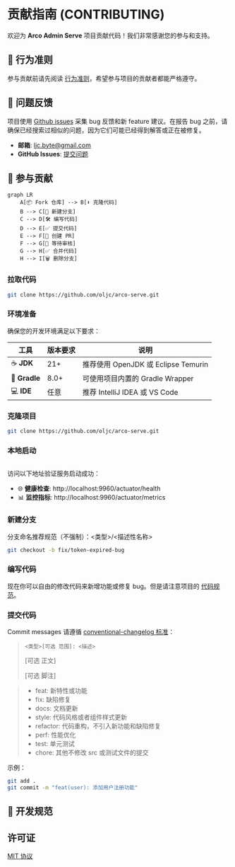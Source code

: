 # 贡献指南 (CONTRIBUTING)

欢迎为 **Arco Admin Serve** 项目贡献代码！我们非常感谢您的参与和支持。


## 📑 行为准则

参与贡献前请先阅读 [行为准则](.github/CODE_OF_CONDUCT.md)，希望参与项目的贡献者都能严格遵守。

## 📢 问题反馈

项目使用 [Github issues](https://github.com/arco-design/arco-design-vue/issues) 采集 bug 反馈和新 feature 建议。在报告 bug 之前，请确保已经搜索过相似的问题，因为它们可能已经得到解答或正在被修复。

- **邮箱**: ljc.byte@gmail.com
- **GitHub Issues**: [提交问题](https://github.com/oljc/arco-serve/issues)

## 🤝 参与贡献

```mermaid
graph LR
    A[📦 Fork 仓库] --> B[⬇️ 克隆代码]
    B --> C[🌿 新建分支]
    C --> D[🛠 编写代码]
    D --> E[✅ 提交代码]
    E --> F[🔀 创建 PR]
    F --> G[👀 等待审核]
    G --> H[✅ 合并代码]
    H --> I[🗑️ 删除分支]
```

### 拉取代码

```bash
git clone https://github.com/oljc/arco-serve.git
```
### 环境准备

确保您的开发环境满足以下要求：

| 工具 | 版本要求 | 说明 |
|------|----------|------|
| ☕ **JDK** | 21+ | 推荐使用 OpenJDK 或 Eclipse Temurin |
| 🔧 **Gradle** | 8.0+ | 可使用项目内置的 Gradle Wrapper |
| 💻 **IDE** | 任意 | 推荐 IntelliJ IDEA 或 VS Code |

### 克隆项目

```bash
git clone https://github.com/oljc/arco-serve.git
```

### 本地启动

```bash
```

访问以下地址验证服务启动成功：

- 🌐 **健康检查**: http://localhost:9960/actuator/health
- 📊 **监控指标**: http://localhost:9960/actuator/metrics

### 新建分支

分支命名推荐规范（不强制）：<类型>/<描述性名称>

```bash
git checkout -b fix/token-expired-bug
```

### 编写代码

现在你可以自由的修改代码来新增功能或修复 bug。但是请注意项目的 [代码规范](#-代码规范)。

### 提交代码

Commit messages 请遵循 [conventional-changelog 标准](https://www.conventionalcommits.org/zh-hans/v1.0.0/)：

> `<类型>[可选 范围]: <描述>`
> 
> [可选 正文] 
> 
> [可选 脚注]

> - feat: 新特性或功能  
> - fix: 缺陷修复  
> - docs: 文档更新  
> - style: 代码风格或者组件样式更新  
> - refactor: 代码重构，不引入新功能和缺陷修复  
> - perf: 性能优化  
> - test: 单元测试  
> - chore: 其他不修改 src 或测试文件的提交 

示例：
```bash
git add .
git commit -m "feat(user): 添加用户注册功能"
```

## 📏 开发规范

## 许可证

[MIT 协议](./LICENSE)
